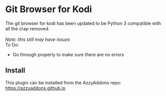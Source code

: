 # Git Browser for Kodi

The git browser for kodi has been updated to be Python 3 compatible with all the crap removed.<br />
<br />
*Note: this still may have issues*<br />
To Do:<br />
- Go through properly to make sure there are no errors

## Install
This plugin can be installed from the AzzyAddons repo: https://azzyaddons.github.io
